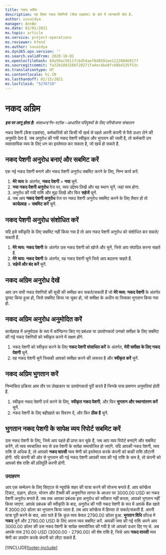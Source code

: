 ```yaml
---
title: नकद अग्रिम
description: यह विषय नकद पेशगियों (कैश एडवांस) के बारे में जानकारी देता है.
author: suvaidya
manager: AnnBe
ms.date: 02/01/2021
ms.topic: article
ms.service: project-operations
ms.reviewer: kfend
ms.author: suvaidya
ms.dyn365.ops.version: ''
ms.search.validFrom: 2020-10-01
ms.openlocfilehash: 6da50ac5611fcbd54aef8d8591ee112200468177
ms.sourcegitcommit: fa32b1893286f20271fa4ec4be8fc68bd135f53c
ms.translationtype: HT
ms.contentlocale: hi-IN
ms.lasthandoff: 02/15/2021
ms.locfileid: "5276710"
---
```

# <a name="cash-advance"></a>नकद अग्रिम

_**इस पर लागू होता है:** संसाधन/गैर-स्टॉक -आधारित परिदृश्यों के लिए परियोजना संचालन_

नकद पेशगी (कैश एडवांस), कर्मचारियों को किसी भी खर्च से पहले अपनी कंपनी से पैसे उधार लेने की अनुमति देता है. जब अनुरोध की गयी नकद पेशगी स्वीकृत और भुगतान की जाती है, तो कर्मचारी उन व्यावसायिक व्यय के लिए धन का इस्तेमाल कर सकता है, जो खर्च हो सकते हैं. 

## <a name="create-and-submit-a-cash-advance-request"></a>नकद पेशगी अनुरोध बनाएं और सबमिट करें
एक नई नकद पेशगी बनाने और नकद पेशगी अनुरोध सबमिट करने के लिए, निम्न कार्य करें: 

1. **मेरे व्यय** के अंतर्गत, **नकद पेशगी** > **नया** चुनें. 
2. **नया नकद पेशगी अनुरोध** पेज पर, व्यय उद्देश्य लिखें और वह स्थान चुनें, जहां व्यय होगा.
3. अनुरोध की गयी राशि और मुद्रा लिखें और फिर **सहेजें** चुनें. 
4. जब आप **नकद पेशगी अनुरोध** पेज पर नकद पेशगी अनुरोध सबमिट करने के लिए तैयार हों तो **कार्यप्रवाह** > **सबमिट करें** चुनें.

## <a name="modify-a-cash-advance-request"></a>नकद पेशगी अनुरोध संशोधित करें

यदि इसे स्वीकृति के लिए सबमिट नहीं किया गया है तो आप नकद पेशगी अनुरोध को संशोधित कर सकते/सकती हैं.

1. **मेरे व्यय: नकद पेशगी** के अंतर्गत उस नकद पेशगी को खोजें और चुनें, जिसे आप संपादित करना चाहते हैं.
2. **मेरे व्यय: नकद पेशगी** के अंतर्गत, वह नकद पेशगी चुनें जिसे आप बदलना चाहते हैं. 
3. **सहेजें और बंद करें** चुनें.


## <a name="view-cash-advance-requests"></a>नकद अग्रिम अनुरोध देखें
आप उन सभी नकद पेशगियों की सूची की समीक्षा कर सकते/सकती हैं जो **मेरे व्यय: नकद पेशगी** के अंतर्गत ड्राफ्ट किया हुआ हो, जिसे सबमिट किया जा चुका हो, जो समीक्षा के अधीन या जिसका भुगतान किया गया हो. 

## <a name="approve-cash-advance-requests"></a>नकद अग्रिम अनुरोध अनुमोदित करें

कार्यप्रवाह में अनुमोदक के रूप में कॉन्फ़िगर किए गए प्रबंधक या उपयोगकर्ता उनको समीक्षा के लिए सबमिट की गई नकद पेशगियों को स्वीकृत करने में सक्षम होंगे. 

1. नकद पेशगी को स्वीकृत करने के लिए **नकद पेशगी संसाधित करें** के अंतर्गत, **मेरी समीक्षा के लिए नकद पेशगी** चुनें.
2. वह नकद पेशगी चुनें जिसकी आपको समीक्षा करने की ज़रूरत है और **स्वीकृत करें** चुनें.  

## <a name="pay-cash-advances"></a>नकद अग्रिम भुगतान करें 
निम्नांकित प्रक्रिया आम तौर पर लेखाकार या उपयोगकर्ता पूरी करते हैं जिनके पास प्रमाणन अनुमतियां होती हैं.

1. स्वीकृत नकद पेशगी दर्ज करने के लिए, **स्वीकृत नकद पेशगी**, और फिर **भुगतान और स्थानांतरण करें** चुनें.  
2. नकद पेशगी के लिए बहीखाते का विवरण दें, और फिर **ठीक है** चुनें. 

## <a name="submit-an-expense-report-against-a-paid-cash-advance"></a>भुगतान नकद पेशगी के सापेक्ष व्यय रिपोर्ट सबमिट करें 

उस नकद पेशगी के लिए, जिसे आप पहले ही प्राप्त कर चुके हैं, जब आप व्यय रिपोर्ट बनाएंगे और सबमिट करेंगे, तो व्यय स्वचालित रूप से उस पेशगी के सापेक्ष समायोजित हो जाएंगे. यदि आपकी नकद पेशगी, व्यय राशि से अधिक है, तो आपको **नकद वापसी** व्यय श्रेणी को इस्तेमाल करके कंपनी को बाकी राशि लौटानी होगी. यदि कंपनी की ओर से भुगतान की गई नकद पेशगी आपकी व्यय की गई राशि के कम है, तो कंपनी को आपको शेष राशि की प्रतिपूर्ति करनी होगी. 

### <a name="example"></a>उदाहरण
आप एक सम्मेलन के लिए सिएटल से न्यूयॉर्क शहर की यात्रा करने की योजना बनाते हैं. आप कॉन्फ्रेंस टिकट, उड़ान, होटल, भोजन और टैक्सी की अनुमानित लागत के आधार पर 3000.00 USD का नकद पेशगी अनुरोध बनाते हैं. जब तक आपका प्रबंधक इस अनुरोध को स्वीकार नहीं करता, आपको भुगतान नहीं किया जाएगा. आपके प्रबंधक की स्वीकृति के बाद, अनुरोध की गयी नकद पेशगी के रूप में आपके बैंक खाते में 3000.00 डॉलर का भुगतान किया जाता है. तब आप कॉन्फ्रेंस में हिस्सा ले सकते/सकती हैं. अपनी यात्रा पूरी करने के बाद, आप पाते हैं कि कुल व्यय केवल 2790.00 डॉलर हुआ. **भुगतान विधि** फ़ील्ड में **नकद** चुनें और 2790.00 USD के लिए अपना व्यय सबमिट करें. आपकी जमा की गई राशि अपने आप 3000.00 डॉलर की उस नकद पेशगी के सापेक्ष समायोजित की गयी है जो आपको उधार दिए गए थे. अब आपके पास 210.00 USD (3000.00 - 2790.00) की शेष राशि है, जिसे आप **नकद वापसी** व्यय श्रेणी का उपयोग करके कंपनी को लौटा सकते हैं.



[!INCLUDE[footer-include](../includes/footer-banner.md)]